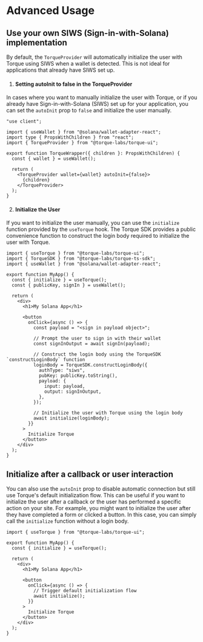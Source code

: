 # Advanced Usage

## Use your own SIWS (Sign-in-with-Solana) implementation

By default, the `TorqueProvider` will automatically initialize the user with Torque using SIWS when a wallet is detected. This is not ideal for applications that already have SIWS set up.

1. #### Setting autoInit to false in the TorqueProvider

In cases where you want to manually initialize the user with Torque, or if you already have Sign-in-with-Solana (SIWS) set up for your application, you can set the `autoInit` prop to `false` and initialize the user manually.

```tsx
"use client";

import { useWallet } from "@solana/wallet-adapter-react";
import type { PropsWithChildren } from "react";
import { TorqueProvider } from "@torque-labs/torque-ui";

export function TorqueWrapper({ children }: PropsWithChildren) {
  const { wallet } = useWallet();

  return (
    <TorqueProvider wallet={wallet} autoInit={false}>
      {children}
    </TorqueProvider>
  );
}
```

2. #### Initialize the User

If you want to initialize the user manually, you can use the `initialize` function provided by the `useTorque` hook. The Torque SDK provides a public convenience function to construct the login body required to initialize the user with Torque.

```tsx
import { useTorque } from "@torque-labs/torque-ui";
import { TorqueSDK } from "@torque-labs/torque-ts-sdk";
import { useWallet } from "@solana/wallet-adapter-react";

export function MyApp() {
  const { initialize } = useTorque();
  const { publicKey, signIn } = useWallet();

  return (
    <div>
      <h1>My Solana App</h1>

      <button
        onClick={async () => {
          const payload = "<sign in payload object>";

          // Prompt the user to sign in with their wallet
          const signInOutput = await signIn(payload);

          // Construct the login body using the TorqueSDK `constructLoginBody` function
          loginBody = TorqueSDK.constructLoginBody({
            authType: "siws",
            pubKey: publicKey.toString(),
            payload: {
              input: payload,
              output: signInOutput,
            },
          });

          // Initialize the user with Torque using the login body
          await initialize(loginBody);
        }}
      >
        Initialize Torque
      </button>
    </div>
  );
}
```

## Initialize after a callback or user interaction

You can also use the `autoInit` prop to disable automatic connection but still use Torque's default initialization flow. This can be useful if you want to initialize the user after a callback or the user has performed a specific action on your site. For example, you might want to initialize the user after they have completed a form or clicked a button. In this case, you can simply call the `initialize` function without a login body.

```tsx
import { useTorque } from "@torque-labs/torque-ui";

export function MyApp() {
  const { initialize } = useTorque();

  return (
    <div>
      <h1>My Solana App</h1>

      <button
        onClick={async () => {
          // Trigger default initialization flow
          await initialize();
        }}
      >
        Initialize Torque
      </button>
    </div>
  );
}
```
